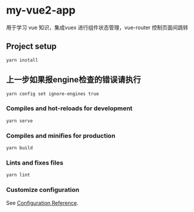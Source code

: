 # my-vue2-app
用于学习 vue 知识，集成vuex 进行组件状态管理，vue-router 控制页面间跳转




## Project setup
```
yarn install
```
## 上一步如果报engine检查的错误请执行
```
yarn config set ignore-engines true
```

### Compiles and hot-reloads for development
```
yarn serve
```

### Compiles and minifies for production
```
yarn build
```

### Lints and fixes files
```
yarn lint
```

### Customize configuration
See [Configuration Reference](https://cli.vuejs.org/config/).

